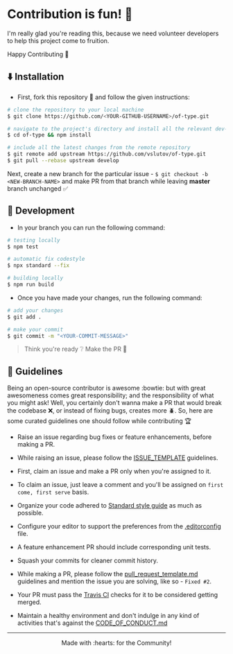# Contribution is fun! :green_heart:

I'm really glad you're reading this, because we need volunteer developers to help this project come to fruition.

Happy Contributing :slightly_smiling_face:

## :arrow_down: Installation

-   First, fork this repository :fork_and_knife: and follow the given instructions:

```bash
# clone the repository to your local machine
$ git clone https://github.com/<YOUR-GITHUB-USERNAME>/of-type.git

# navigate to the project's directory and install all the relevant dev-dependencies
$ cd of-type && npm install

# include all the latest changes from the remote repository
$ git remote add upstream https://github.com/vslutov/of-type.git
$ git pull --rebase upstream develop
```

Next, create a new branch for the particular issue - `$ git checkout -b <NEW-BRANCH-NAME>` and make PR from that branch while leaving **master** branch unchanged :white_check_mark:

## :construction: Development

-   In your branch you can run the following command:

```bash
# testing locally
$ npm test

# automatic fix codestyle
$ npx standard --fix

# building locally
$ npm run build
```

-   Once you have made your changes, run the following command:

```bash
# add your changes
$ git add .

# make your commit
$ git commit -m "<YOUR-COMMIT-MESSAGE>"
```

> Think you're ready :grey_question: Make the PR :tropical_drink:

## :page_with_curl: Guidelines

Being an open-source contributor is awesome :bowtie: but with great awesomeness comes great responsibility; and the responsibility of what you might ask! Well, you certainly don't wanna make a PR that would break the codebase :x:, or instead of fixing bugs, creates more :beetle:. So, here are some curated guidelines one should follow while contributing :trophy:

-   Raise an issue regarding bug fixes or feature enhancements, before making a PR.

-   While raising an issue, please follow the [ISSUE_TEMPLATE](.github/ISSUE_TEMPLATE) guidelines.

-   First, claim an issue and make a PR only when you're assigned to it.

-   To claim an issue, just leave a comment and you'll be assigned on `first come, first serve` basis.

-   Organize your code adhered to [Standard style guide][1] as much as possible.

-   Configure your editor to support the preferences from the [.editorconfig](.editorconfig) file.

-   A feature enhancement PR should include corresponding unit tests.

-   Squash your commits for cleaner commit history.

-   While making a PR, please follow the [pull_request_template.md](.github/pull_request_template.md) guidelines and mention the issue you are solving, like so - `Fixed #2`.

-   Your PR must pass the [Travis CI][2] checks for it to be considered getting merged.

-   Maintain a healthy environment and don't indulge in any kind of activities that's against the [CODE_OF_CONDUCT.md](CODE_OF_CONDUCT.md)

* * *

<p align="center">Made with :hearts: for the Community!</p>

[1]: https://standardjs.com/

[2]: https://travis-ci.org/
